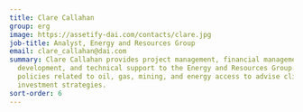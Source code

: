 ```yaml
---
title: Clare Callahan
group: erg
image: https://assetify-dai.com/contacts/clare.jpg
job-title: Analyst, Energy and Resources Group
email: clare_callahan@dai.com
summary: Clare Callahan provides project management, financial management, business
  development, and technical support to the Energy and Resources Group. Clare analyzes
  policies related to oil, gas, mining, and energy access to advise clients on their
  investment strategies.
sort-order: 6
---
```


